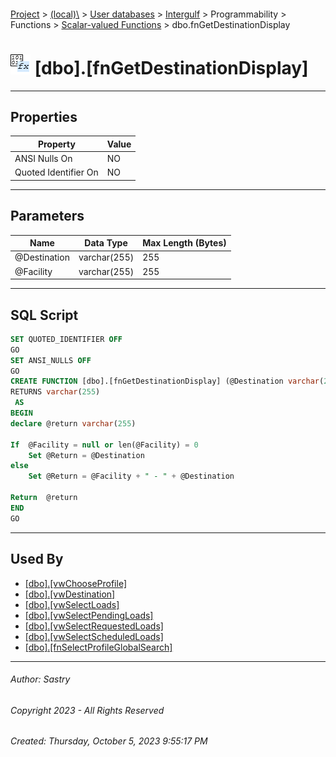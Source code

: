 #### 

[Project](../../../../../../index.md) > [(local)\\](../../../../../index.md) > [User databases](../../../../index.md) > [Intergulf](../../../index.md) > Programmability > Functions > [Scalar-valued Functions](Scalar-valued_Functions.md) > dbo.fnGetDestinationDisplay

# ![Scalar-valued Functions](../../../../../../Images/Function_Scalar32.png) [dbo].[fnGetDestinationDisplay]

---

## <a name="#properties"></a>Properties

| Property | Value |
|---|---|
| ANSI Nulls On | NO |
| Quoted Identifier On | NO |


---

## <a name="#parameters"></a>Parameters

| Name | Data Type | Max Length (Bytes) |
|---|---|---|
| @Destination | varchar(255) | 255 |
| @Facility | varchar(255) | 255 |


---

## <a name="#sqlscript"></a>SQL Script

```sql
SET QUOTED_IDENTIFIER OFF
GO
SET ANSI_NULLS OFF
GO
CREATE FUNCTION [dbo].[fnGetDestinationDisplay] (@Destination varchar(255),@Facility varchar(255))  
RETURNS varchar(255)
 AS  
BEGIN 
declare @return varchar(255)

If  @Facility = null or len(@Facility) = 0
	Set @Return = @Destination
else
	Set @Return = @Facility + " - " + @Destination

Return  @return
END
GO

```


---

## <a name="#usedby"></a>Used By

* [[dbo].[vwChooseProfile]](../../../Views/dbo_vwChooseProfile.md)
* [[dbo].[vwDestination]](../../../Views/dbo_vwDestination.md)
* [[dbo].[vwSelectLoads]](../../../Views/dbo_vwSelectLoads.md)
* [[dbo].[vwSelectPendingLoads]](../../../Views/dbo_vwSelectPendingLoads.md)
* [[dbo].[vwSelectRequestedLoads]](../../../Views/dbo_vwSelectRequestedLoads.md)
* [[dbo].[vwSelectScheduledLoads]](../../../Views/dbo_vwSelectScheduledLoads.md)
* [[dbo].[fnSelectProfileGlobalSearch]](../Table-valued_Functions/dbo_fnSelectProfileGlobalSearch.md)


---

###### Author:  Sastry

###### Copyright 2023 - All Rights Reserved

###### Created: Thursday, October 5, 2023 9:55:17 PM

